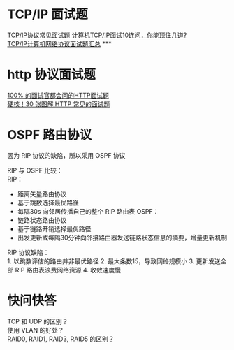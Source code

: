 # TCP/IP 面试题  
[TCP/IP协议常见面试题](https://blog.csdn.net/qq_41696018/article/details/124249818)
[计算机TCP/IP面试10连问，你能顶住几道?](https://zhuanlan.zhihu.com/p/357930679)  
[TCP/IP计算机网络协议面试题汇总](https://zhuanlan.zhihu.com/p/624875367) ***
  
  
# http 协议面试题  
[100% 的面试官都会问的HTTP面试题](https://zhuanlan.zhihu.com/p/135947893)  
[硬核！30 张图解 HTTP 常见的面试题](https://zhuanlan.zhihu.com/p/112010468)    
  
  
# OSPF 路由协议    
  
因为 RIP 协议的缺陷，所以采用 OSPF 协议  

RIP 与 OSPF 比较：  
RIP：  
* 距离矢量路由协议
* 基于跳数选择最优路径
* 每隔30s 向邻居传播自己的整个 RIP 路由表
OSPF：  
* 链路状态路由协议
* 基于链路开销选择最优路径
* 出发更新或每隔30分钟向邻接路由器发送链路状态信息的摘要，增量更新机制    
  
RIP 协议缺陷：  
	1. 以跳数评估的路由并非最优路径
	2. 最大条数15，导致网络规模小
	3. 更新发送全部 RIP 路由表浪费网络资源
	4. 收敛速度慢  
  
  
  
  
# 快问快答  
  
TCP 和 UDP 的区别？  
使用 VLAN 的好处？  
RAID0, RAID1, RAID3, RAID5 的区别？  


  
